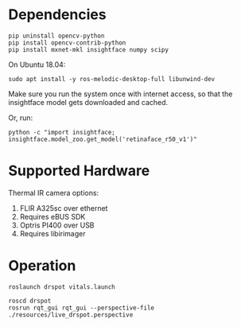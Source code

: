 # Dependencies

```
pip uninstall opencv-python
pip install opencv-contrib-python
pip install mxnet-mkl insightface numpy scipy
```

On Ubuntu 18.04:
```
sudo apt install -y ros-melodic-desktop-full libunwind-dev
```

Make sure you run the system once with internet access, so that the insightface model
gets downloaded and cached.

Or, run:
```
python -c "import insightface;  insightface.model_zoo.get_model('retinaface_r50_v1')"
```

# Supported Hardware

Thermal IR camera options:
1. FLIR A325sc over ethernet
  1. Requires eBUS SDK
2. Optris PI400 over USB
  1. Requires libirimager

# Operation

```
roslaunch drspot vitals.launch
```

```
roscd drspot
rosrun rqt_gui rqt_gui --perspective-file ./resources/live_drspot.perspective
```